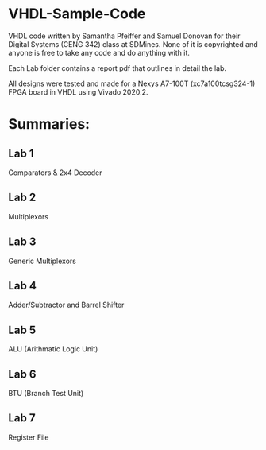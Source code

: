 # VHDL-Sample-Code

VHDL code written by  Samantha Pfeiffer and Samuel Donovan for their Digital Systems (CENG 342) class at SDMines. None of it is copyrighted and anyone is free to take any code and do anything with it.

Each Lab folder contains a report pdf that outlines in detail the lab.

All designs were tested and made for a Nexys A7-100T (xc7a100tcsg324-1) FPGA board in VHDL using Vivado 2020.2.

# Summaries:
## Lab 1
Comparators & 2x4 Decoder

## Lab 2
Multiplexors

## Lab 3
Generic Multiplexors

## Lab 4
Adder/Subtractor and Barrel Shifter

## Lab 5
ALU (Arithmatic Logic Unit)

## Lab 6
BTU (Branch Test Unit)

## Lab 7
Register File
